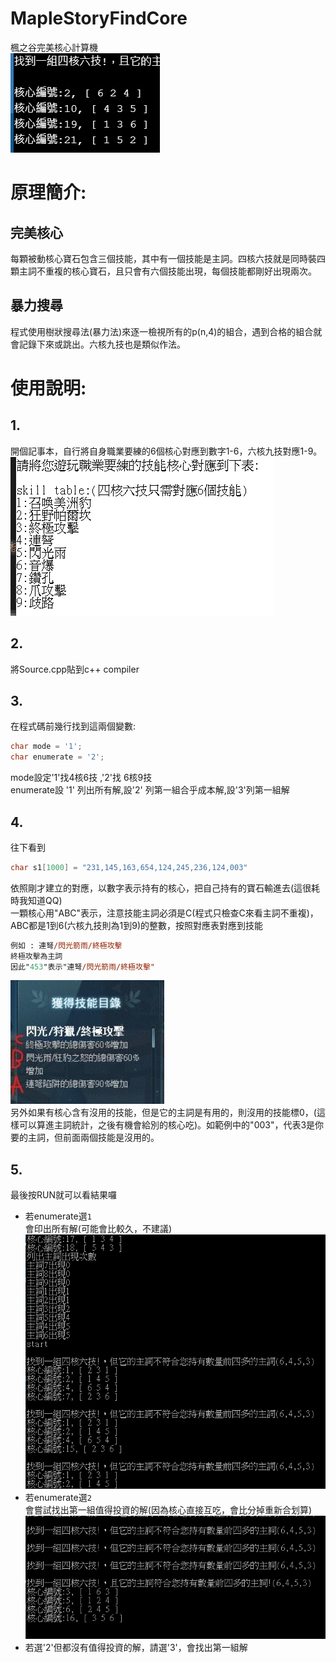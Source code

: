 # MapleStoryFindCore
楓之谷完美核心計算機  
![intro](assets/intro.png)
# 原理簡介:
## 完美核心
每顆被動核心寶石包含三個技能，其中有一個技能是主詞。四核六技就是同時裝四顆主詞不重複的核心寶石，且只會有六個技能出現，每個技能都剛好出現兩次。
## 暴力搜尋
程式使用樹狀搜尋法(暴力法)來逐一檢視所有的p(n,4)的組合，遇到合格的組合就會記錄下來或跳出。六核九技也是類似作法。
# 使用說明:
## 1. 
開個記事本，自行將自身職業要練的6個核心對應到數字1-6，六核九技對應1-9。  
![mapping](assets/mapping.png)
## 2. 
將Source.cpp貼到c++ compiler
## 3.   
在程式碼前幾行找到這兩個變數:  
```c
char mode = '1';
char enumerate = '2';
```
mode設定'1'找4核6技 ,'2'找 6核9技  
enumerate設 '1' 列出所有解,設'2' 列第一組合乎成本解,設'3'列第一組解  

## 4. 
往下看到  
```c
char s1[1000] = "231,145,163,654,124,245,236,124,003"
```
依照剛才建立的對應，以數字表示持有的核心，把自己持有的寶石輸進去(這很耗時我知道QQ)  
一顆核心用"ABC"表示，注意技能主詞必須是C(程式只檢查C來看主詞不重複)，ABC都是1到6(六核九技則為1到9)的整數，按照對應表對應到技能  
```ps
例如 : 連弩/閃光箭雨/終極攻擊  
終極攻擊為主詞  
因此"453"表示"連弩/閃光箭雨/終極攻擊"  
```
![mapping1](assets/mapping1.jpg)  
另外如果有核心含有沒用的技能，但是它的主詞是有用的，則沒用的技能標0，(這樣可以算進主詞統計，之後有機會給別的核心吃)。如範例中的"003"，代表3是你要的主詞，但前面兩個技能是沒用的。  





## 5. 
最後按RUN就可以看結果囉  
- 若enumerate選`1`  
會印出所有解(可能會比較久，不建議)  
![results](assets/result1.png)  
- 若enumerate選`2`  
會嘗試找出第一組值得投資的解(因為核心直接互吃，會比分掉重新合划算)  
![results](assets/result2.png)
- 若選'2'但都沒有值得投資的解，請選'3'，會找出第一組解


